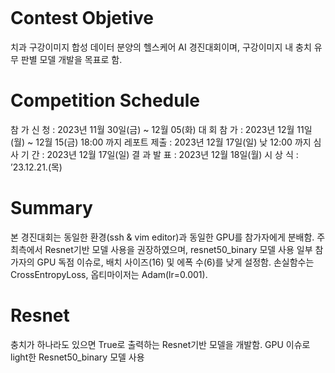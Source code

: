 ![<img width="1012" alt="image" src="https://github.com/kissthedata/project/assets/96707384/2413ebd3-5070-4276-ae25-01348a1ef4c7">]()

# Contest Objetive
치과 구강이미지 합성 데이터 분양의 헬스케어 AI 경진대회이며, 구강이미지 내 충치 유무 판별 모델 개발을 목표로 함.

# Competition Schedule
참 가 신 청 : 2023년 11월 30일(금) ~ 12월 05(화)
대 회 참 가 : 2023년 12월 11일(월) ~ 12월 15(금) 18:00 까지
레포트 제출 : 2023년 12월 17일(일) 낮 12:00 까지
심 사 기 간 : 2023년 12월 17일(일)
결 과 발 표 : 2023년 12월 18일(월)
시 상 식 : ’23.12.21.(목)

# Summary
본 경진대회는 동일한 환경(ssh & vim editor)과 동일한 GPU를 참가자에게 분배함.
주최측에서 Resnet기반 모델 사용을 권장하였으며, resnet50_binary 모델 사용
일부 참가자의 GPU 독점 이슈로, 배치 사이즈(16) 및 에폭 수(6)를 낮게 설정함.
손실함수는 CrossEntropyLoss, 옵티마이저는 Adam(lr=0.001).

# Resnet
충치가 하나라도 있으면 True로 출력하는 Resnet기반 모델을 개발함.
GPU 이슈로 light한 Resnet50_binary 모델 사용
